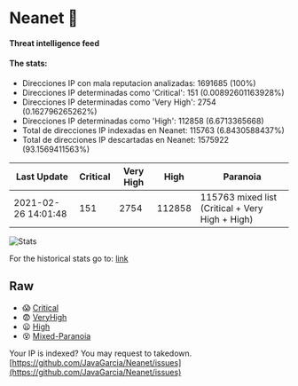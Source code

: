 # Neanet :hocho:
#### Threat intelligence feed
#### The stats:

- Direcciones IP con mala reputacion analizadas: 1691685 (100%)
- Direcciones IP determinadas como 'Critical':  151 (0.00892601163928%)
- Direcciones IP determinadas como 'Very High':  2754 (0.162796265262%)
- Direcciones IP determinadas como 'High':  112858 (6.6713365668)
- Total de direcciones IP indexadas en Neanet:  115763 (6.8430588437%)
- Total de direcciones IP descartadas en Neanet:  1575922 (93.1569411563%)

| Last Update | Critical | Very High | High | Paranoia |
| --- | --- | --- | --- | --- |
| 2021-02-26 14:01:48 | 151 | 2754 | 112858 | 115763 mixed list (Critical + Very High + High)|

![Stats](https://docs.google.com/spreadsheets/d/e/2PACX-1vSnaNMIXVabIpDJjufMlzH7poXnshF3mgd8Is1g9ytUEzVsP5my4Trn8f-xkoLLQ38xpL3HtmUexLo6/pubchart?oid=501124687&format=image)

For the historical stats go to: [link](/stats.csv)
## Raw
- :scream: [Critical](https://raw.githubusercontent.com/JavaGarcia/Neanet/master/blacklists/neanet_critical.txt)
- :fearful: [VeryHigh](https://raw.githubusercontent.com/JavaGarcia/Neanet/master/blacklists/neanet_veryHigh.txtt)
- :frowning: [High](https://raw.githubusercontent.com/JavaGarcia/Neanet/master/blacklists/neanet_high.txt)
- :dizzy_face: [Mixed-Paranoia](https://raw.githubusercontent.com/JavaGarcia/Neanet/master/blacklists/neanet_all.txt)


Your IP is indexed? You may request to takedown. [https://github.com/JavaGarcia/Neanet/issues](https://github.com/JavaGarcia/Neanet/issues)






























































































































































































































































































































































































































































































































































































































































































































































































































































































































































































































































































































































































































































































































































































































































































































































































































































































































































































































































































































































































































































































































































































































































































































































































































































































































































































































































































































































































































































































































































































































































































































































































































































































































































































































































































































































































































































































































































































































































































































































































































































































































































































































































































































































































































































































































































































































































